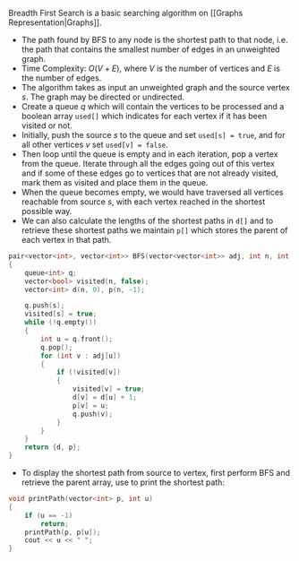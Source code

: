 Breadth First Search is a basic searching algorithm on [[Graphs Representation|Graphs]].
- The path found by BFS to any node is the shortest path to that node, i.e. the path that contains the smallest number of edges in an unweighted graph.
- Time Complexity: $O(V+E)$, where $V$ is the number of vertices and $E$ is the number of edges.
- The algorithm takes as input an unweighted graph and the source vertex $s$. The graph may be directed or undirected.
- Create a queue $q$ which will contain the vertices to be processed and a boolean array `used[]` which indicates for each vertex if it has been visited or not.
- Initially, push the source $s$ to the queue and set `used[s] = true`, and for all other vertices $v$ set `used[v] = false`.
- Then loop until the queue is empty and in each iteration, pop a vertex from the queue. Iterate through all the edges going out of this vertex and if some of these edges go to vertices that are not already visited, mark them as visited and place them in the queue.
- When the queue becomes empty, we would have traversed all vertices reachable from source $s$, with each vertex reached in the shortest possible way.
- We can also calculate the lengths of the shortest paths in `d[]` and to retrieve these shortest paths we maintain `p[]` which stores the parent of each vertex in that path.
```cpp
pair<vector<int>, vector<int>> BFS(vector<vector<int>> adj, int n, int s)
{
	queue<int> q;
	vector<bool> visited(n, false);
	vector<int> d(n, 0), p(n, -1);

	q.push(s);
	visited[s] = true;
	while (!q.empty())
	{
		int u = q.front();
		q.pop();
		for (int v : adj[u])
		{
			if (!visited[v])
			{
				visited[v] = true;
				d[v] = d[u] + 1;
				p[v] = u;
				q.push(v);
			}
		}
	}
	return {d, p};
}
```
- To display the shortest path from source to vertex, first perform BFS and retrieve the parent array, use to print the shortest path:
```cpp
void printPath(vector<int> p, int u)
{
	if (u == -1)
		return;
	printPath(p, p[u]);
	cout << u << " ";
}
```